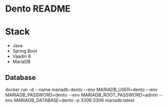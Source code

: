 # Dento README
# Stack
- Java
- Spring Boot
- Vaadin 8
- MariaDB
## Database
docker run -d --name mariadb-dento --env MARIADB_USER=dento --env MARIADB_PASSWORD=dento --env MARIADB_ROOT_PASSWORD=admin --env MARIADB_DATABASE=dento -p 3306:3306 mariadb:latest
